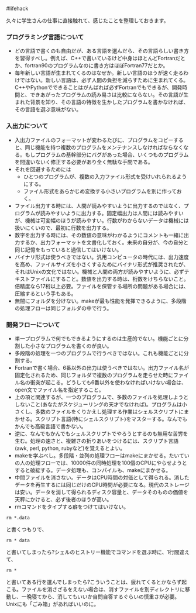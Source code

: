 #lifehack

久々に学生さんの仕事に直接触れて、感じたことを整理しておきます。


### プログラミング言語について

* どの言語で書くのも自由だが、ある言語を選んだら、その言語らしい書き方を習得すべし。例えば、C++で書いているけど中身はほとんどFortranだとか、fortran90のプログラムなのに書き方はほぼFortran77だとか。
* 毎年新しい言語が生まれてくるのはなぜか。新しい言語のほうが速く走るわけではない。新しい言語は、必ず人間の負担を減らすために生まれてくる。C++やPythonでできることはがんばれば必ずFortranでもできるが、開発時間と、できあがったプログラムの読み易さは比較にならない。その言語が生まれた背景を知り、その言語の特徴を生かしたプログラムを書かなければ、その言語を選ぶ意味がない。

### 入出力について

* 入出力ファイルのフォーマットが変わるたびに、プログラムをコピーすると、同じ機能を持つ複数のプログラムをメンテナンスしなければならなくなる。もしプログラムの基幹部分にバグがあった場合、いくつものプログラムを間違いないく修正する必要があり全く無駄な手間である。
* それを回避するためには
   * ひとつのプログラムが、複数の入力ファイル形式を受けいれられるようにする。
   * ファイル形式をあらかじめ変換する小さいプログラムを別に作っておく。
* ファイル出力する時には、人間が読みやすいように出力するのではなく、プログラムが読みやすいように出力する。固定幅出力は人間には読みやすいが、機械は可変幅のほうが読みやすい。行数がわからないデータは機械には扱いにくいので、最初に行数を出力する。
* 数字を出力する時には、その数値の意味がわかるようにコメントも一緒に出力するか、出力フォーマットを文書化しておく。未来の自分が、今の自分と同じ記憶をもっていると過信してはいけない。
* バイナリ形式は使うべきではない。汎用コンピュータの時代には、出力速度を高め、ファイルサイズを小さくするためにバイナリ形式が推奨されたが、それはUnixの文化ではない。機械と人間の両方が読みやすいように、必ずテキストファイルにすること。数値を出力する時は、桁数をけちらないこと。倍精度なら17桁以上必要。ファイルを保管する場所の問題がある場合には、圧縮するという手もある。
* 無闇にフォルダを分けない。makeが最も性能を発揮できるように、多段階の処理フローは同じフォルダの中で行う。

### 開発フローについて

* 単一プログラムで何でもできるようにするのは生産的でない。機能ごとに分割した小さなプログラムを書くのが良い。
* 多段階の処理を一つのプログラムで行うべきではない。これも機能ごとに分割する。
* Fortranで書く場合、6番以外の出力は使うべきではない。出力ファイル名が固定化されるため、同じフォルダで複数のプログラムを走らせた時にファイル名の衝突が起こる。どうしても6番以外を使わなければいけない場合は、open文でファイル名を指定すること。
* 上の項と関連するが、一つのプログラムで、多数のファイルを処理しようとしないこと(あなたがスケジューリングの天才でなければ)。プログラムは小さくし、多数のファイルをくりかえし処理する作業はシェルスクリプトにまかせる。スクリプト言語(特にシェルスクリプト)をマスターする。なんでもかんでも高級言語で書かない。
* 逆に、なんでもかんでもシェルスクリプトでやろうとするのも無用な苦労を生む。処理の速さと、複雑さの折りあいをつけるには、スクリプト言語(awk, perl, python, rubyなど)を覚えるとよい。
* makeを学ぶべし。多段階・並列の処理フローはmakeにまかせる。たいていの人の処理フローでは、10000件の同時処理を100個のCPUにやらせようとすると破綻する。データ処理も、コンパイルも、makeにまかせる。
* 中間ファイルを消さない。データはCPU時間の対価として得られる。消したデータを再生するには同じだけのCPU時間が必要になる。現代のストレージは安い。データを消して得られるディスク容量と、データそのものの価値を天秤にかけると、必ず後者のほうが高い。
* rmコマンドをタイプする癖をつけてはいけない。
```
rm *.data
```
と書くつもりで、

```
rm * data
```
と書いてしまったら?シェルのヒストリー機能でコマンドを選ぶ時に、1行間違えて、

```
rm *
```
と書いてある行を選んでしまったら?こういうことは、疲れてくるとかならず起こる。ファイルを消さざるをえない場合は、消すファイルを別ディレクトリに移動し、一晩寝てから、消してもいいか自問自答するぐらいの慎重さが必要。Unixにも「ごみ箱」があればいいのに。

